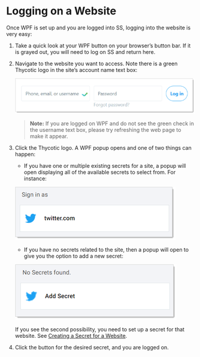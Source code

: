 [title]: # (Logging on a Website)
[tags]: # (WPF)
[priority]: # (60)

# Logging on a Website

Once WPF is set up and you are logged into SS, logging into the website is very easy:

1. Take a quick look at your WPF button on your browser’s button bar. If it is grayed out, you will need to log on SS and return here.

1. Navigate to the website you want to access. Note there is a green Thycotic logo in the site’s account name text box:

   ![image-20191205162559891](images/image-20191205162559891.png)

   > **Note:** If you are logged on WPF and do not see the green check in the username text box, please try refreshing the web page to make it appear.

1. Click the Thycotic logo. A WPF popup opens and one of two things can happen:

   - If you have one or multiple existing secrets for a site, a popup will open displaying all of the available secrets to select from. For instance:

   ![image-20191208145851919](images/image-20191208145851919.png)

   - If you have no secrets related to the site, then a popup will open to give you the option to add a new secret:

   ![image-20191205162836870](images/image-20191205162836870.png)

   If you see the second possibility, you need to set up a secret for that website. See [Creating a Secret for a Website](#Creating-a-Secret-for-a-Website).

1. Click the button for the desired secret, and you are logged on.
